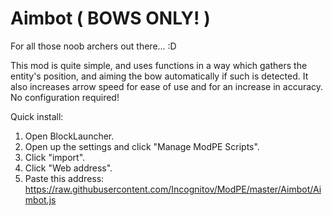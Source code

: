 # Aimbot ( BOWS ONLY! )

For all those noob archers out there... :D

This mod is quite simple, and uses functions in a way which gathers the entity's position, and aiming the bow automatically if such is detected. It also increases arrow speed for ease of use and for an increase in accuracy. No configuration required!

Quick install:

1. Open BlockLauncher.
2. Open up the settings and click "Manage ModPE Scripts".
3. Click "import".
4. Click "Web address".
5. Paste this address: https://raw.githubusercontent.com/Incognitov/ModPE/master/Aimbot/Aimbot.js
